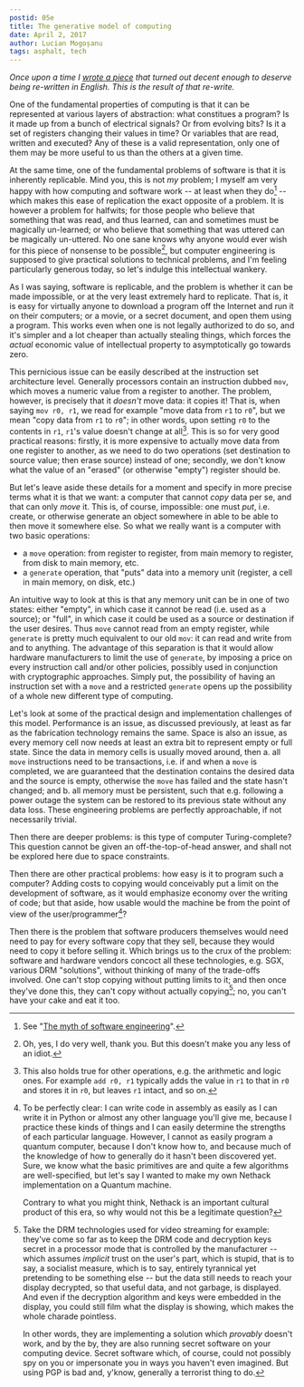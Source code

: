 ```yaml
---
postid: 05e
title: The generative model of computing
date: April 2, 2017
author: Lucian Mogoșanu
tags: asphalt, tech
---
```


*Once upon a time I [wrote a piece][modelul-generativ] that turned out
decent enough to deserve being re-written in English. This is the result
of that re-write.*

One of the fundamental properties of computing is that it can be
represented at various layers of abstraction: what constitues a program?
Is it made up from a bunch of electrical signals? Or from evolving bits?
Is it a set of registers changing their values in time? Or variables
that are read, written and executed? Any of these is a valid
representation, only one of them may be more useful to us than the
others at a given time.

At the same time, one of the fundamental problems of software is that it
is inherently replicable. Mind you, this is not *my* problem; I myself
am very happy with how computing and software work -- at least when they
do[^1] -- which makes this ease of replication the exact opposite of a
problem. It is however a problem for halfwits; for those people who
believe that something that was read, and thus learned, can and
sometimes must be magically un-learned; or who believe that something
that was uttered can be magically un-uttered. No one sane knows why
anyone would ever wish for this piece of nonsense to be possible[^2],
but computer engineering is supposed to give practical solutions to
technical problems, and I'm feeling particularly generous today, so
let's indulge this intellectual wankery.

As I was saying, software is replicable, and the problem is whether it
can be made impossible, or at the very least extremely hard to
replicate. That is, it is easy for virtually anyone to download a
program off the Internet and run it on their computers; or a movie, or a
secret document, and open them using a program. This works even when one
is not legally authorized to do so, and it's simpler and a lot cheaper
than actually stealing things, which forces the *actual* economic value
of intellectual property to asymptotically go towards zero.

This pernicious issue can be easily described at the instruction set
architecture level. Generally processors contain an instruction dubbed
`mov`, which moves a numeric value from a register to another. The
problem, however, is precisely that it *doesn't* move data: it copies
it! That is, when saying `mov r0, r1`, we read for example "move data
from `r1` to `r0`", but we mean "copy data from `r1` to `r0`"; in other
words, upon setting `r0` to the contents in `r1`, `r1`'s value doesn't
change at all[^3]. This is so for very good practical reasons: firstly,
it is more expensive to actually move data from one register to another,
as we need to do two operations (set destination to source value; then
erase source) instead of one; secondly, we don't know what the value of
an "erased" (or otherwise "empty") register should be.

But let's leave aside these details for a moment and specify in more
precise terms what it is that we want: a computer that cannot *copy*
data per se, and that can only *move* it. This is, of course,
impossible: one must *put*, i.e. create, or otherwise generate an
object somewhere in able to be able to then move it somewhere else. So
what we really want is a computer with two basic operations:

* a `move` operation: from register to register, from main memory to
  register, from disk to main memory, etc.
* a `generate` operation, that "puts" data into a memory unit (register,
  a cell in main memory, on disk, etc.)

An intuitive way to look at this is that any memory unit can be in one
of two states: either "empty", in which case it cannot be read
(i.e. used as a source); or "full", in which case it could be used as a
source or destination if the user desires. Thus `move` cannot read from
an empty register, while `generate` is pretty much equivalent to our old
`mov`: it can read and write from and to anything. The advantage of this
separation is that it would allow hardware manufacturers to limit the
use of `generate`, by imposing a price on every instruction call and/or
other policies, possibly used in conjunction with cryptographic
approaches. Simply put, the possibility of having an instruction set
with a `move` and a restricted `generate` opens up the possibility of a
whole new different type of computing.

Let's look at some of the practical design and implementation challenges
of this model. Performance is an issue, as discussed previously, at
least as far as the fabrication technology remains the same. Space is
also an issue, as every memory cell now needs at least an extra bit to
represent empty or full state. Since the data in memory cells is usually
moved around, then a. all `move` instructions need to be transactions,
i.e. if and when a `move` is completed, we are guaranteed that the
destination contains the desired data and the source is empty, otherwise
the `move` has failed and the state hasn't changed; and b. all memory
must be persistent, such that e.g. following a power outage the system
can be restored to its previous state without any data loss. These
engineering problems are perfectly approachable, if not necessarily
trivial.

Then there are deeper problems: is this type of computer
Turing-complete? This question cannot be given an off-the-top-of-head
answer, and shall not be explored here due to space constraints.

Then there are other practical problems: how easy is it to program such
a computer? Adding costs to copying would conceivably put a limit on the
development of software, as it would emphasize economy over the writing
of code; but that aside, how usable would the machine be from the point
of view of the user/programmer[^4]?

Then there is the problem that software producers themselves would need
need to pay for every software copy that they sell, because they would
need to copy it before selling it. Which brings us to the crux of the
problem: software and hardware vendors concoct all these technologies,
e.g. SGX, various DRM "solutions", without thinking of many of the
trade-offs involved. One can't stop copying without putting limits to
it; and then once they've done this, they can't copy without actually
copying[^5]; no, you can't have your cake and eat it too.

[^1]: See "[The myth of software engineering][software-engineering]".

[^2]: Oh, yes, I do very well, thank you. But this doesn't make you any
    less of an idiot.

[^3]: This also holds true for other operations, e.g. the arithmetic and
    logic ones. For example `add r0, r1` typically adds the value in
    `r1` to that in `r0` and stores it in `r0`, but leaves `r1` intact,
    and so on.

[^4]: To be perfectly clear: I can write code in assembly as easily as I
    can write it in Python or almost any other language you'll give me,
    because I practice these kinds of things and I can easily determine
    the strengths of each particular language. However, I cannot as
    easily program a quantum computer, because I don't know how to, and
    because much of the knowledge of how to generally do it hasn't been
    discovered yet. Sure, we know what the basic primitives are and
    quite a few algorithms are well-specified, but let's say I wanted to
    make my own Nethack implementation on a Quantum machine.

    Contrary to what you might think, Nethack is an important cultural
    product of this era, so why would not this be a legitimate question?

[^5]: Take the DRM technologies used for video streaming for example:
    they've come so far as to keep the DRM code and decryption keys
    secret in a processor mode that is controlled by the manufacturer --
    which assumes *implicit* trust on the user's part, which is stupid,
    that is to say, a socialist measure, which is to say, entirely
    tyrannical yet pretending to be something else -- but the data still
    needs to reach your display decrypted, so that useful data, and not
    garbage, is displayed. And even if the decryption algorithm and keys
    were embedded in the display, you could still film what the display
    is showing, which makes the whole charade pointless.

    In other words, they are implementing a solution which *provably*
    doesn't work, and by the by, they are also running secret software
    on your computing device. Secret software which, of course, could
    not possibly spy on you or impersonate you in ways you haven't even
    imagined. But using PGP is bad and, y'know, generally a terrorist
    thing to do.

[modelul-generativ]: http://lucian.mogosanu.ro/bricks/modelul-generativ-al-software-ului
[software-engineering]: /posts/y02/03c-the-myth-of-software-engineering.html
